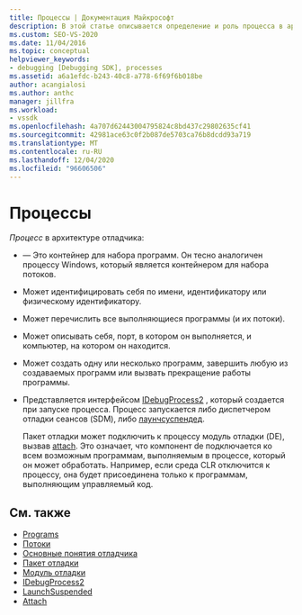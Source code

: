 ```yaml
---
title: Процессы | Документация Майкрософт
description: В этой статье описывается определение и роль процесса в архитектуре отладчика в Visual Studio.
ms.custom: SEO-VS-2020
ms.date: 11/04/2016
ms.topic: conceptual
helpviewer_keywords:
- debugging [Debugging SDK], processes
ms.assetid: a6a1efdc-b243-40c8-a778-6f69f6b018be
author: acangialosi
ms.author: anthc
manager: jillfra
ms.workload:
- vssdk
ms.openlocfilehash: 4a707d62443004795824c8bd437c29802635cf41
ms.sourcegitcommit: 42981ace63c0f2b087de5703ca76b8dcdd93a719
ms.translationtype: MT
ms.contentlocale: ru-RU
ms.lasthandoff: 12/04/2020
ms.locfileid: "96606506"
---
```

# <a name="processes"></a>Процессы
*Процесс* в архитектуре отладчика:

- — Это контейнер для набора программ. Он тесно аналогичен процессу Windows, который является контейнером для набора потоков.

- Может идентифицировать себя по имени, идентификатору или физическому идентификатору.

- Может перечислить все выполняющиеся программы (и их потоки).

- Может описывать себя, порт, в котором он выполняется, и компьютер, на котором он находится.

- Может создать одну или несколько программ, завершить любую из создаваемых программ или вызвать прекращение работы программы.

- Представляется интерфейсом [IDebugProcess2](../../extensibility/debugger/reference/idebugprocess2.md) , который создается при запуске процесса. Процесс запускается либо диспетчером отладки сеансов (SDM), либо [лаунчсуспендед](../../extensibility/debugger/reference/idebugenginelaunch2-launchsuspended.md).

  Пакет отладки может подключить к процессу модуль отладки (DE), вызвав [attach](../../extensibility/debugger/reference/idebugprocess2-attach.md). Это означает, что компонент de подключается ко всем возможным программам, выполняемым в процессе, который он может обработать. Например, если среда CLR отключится к процессу, она будет присоединена только к программам, выполняющим управляемый код.

## <a name="see-also"></a>См. также
- [Programs](../../extensibility/debugger/programs.md)
- [Потоки](../../extensibility/debugger/threads.md)
- [Основные понятия отладчика](../../extensibility/debugger/debugger-concepts.md)
- [Пакет отладки](../../extensibility/debugger/debug-package.md)
- [Модуль отладки](../../extensibility/debugger/debug-engine.md)
- [IDebugProcess2](../../extensibility/debugger/reference/idebugprocess2.md)
- [LaunchSuspended](../../extensibility/debugger/reference/idebugenginelaunch2-launchsuspended.md)
- [Attach](../../extensibility/debugger/reference/idebugprocess2-attach.md)

